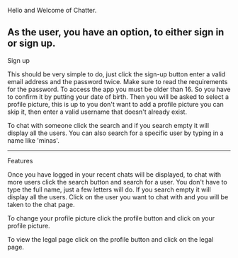 Hello and Welcome of Chatter.

As the user, you have an option, to either sign in or sign up. 
-------------------------------------------------

Sign up

This should be very simple to do, just click the sign-up button enter a valid email address and the password twice. Make sure to read the requirements for the password.
To access the app you must be older than 16. So you have to confirm it by putting your date of birth. 
Then you will be asked to select a profile picture, this is up to you don't want to add a profile picture you can skip it, then enter a valid username that doesn't already exist. 

To chat with someone click the search and if you search empty it will display all the users. You can also search for a specific user by typing in a name like 'minas'.

-------------------------------------------------

Features

Once you have logged in your recent chats will be displayed, to chat with more users click the search button and search for a user. 
You don't have to type the full name, just a few letters will do. 
If you search empty it will display all the users. Click on the user you want to chat with and you will be taken to the chat page.

To change your profile picture click the profile button and click on your profile picture. 

To view the legal page click on the profile button and click on the legal page.






